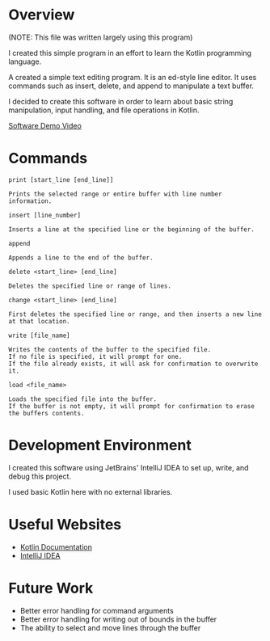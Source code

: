 # Overview

(NOTE: This file was written largely using this program)

I created this simple program in an effort to learn the Kotlin programming language.

A created a simple text editing program. It is an ed-style line editor. It uses commands such as insert, delete, and append to manipulate a text buffer.

I decided to create this software in order to learn about basic string manipulation, input handling, and file operations in Kotlin.

[Software Demo Video](https://youtu.be/yNft1I6cQR8)

# Commands
`print [start_line [end_line]]`

	Prints the selected range or entire buffer with line number information.

`insert [line_number]`

	Inserts a line at the specified line or the beginning of the buffer.

`append`

	Appends a line to the end of the buffer.

`delete <start_line> [end_line]`

	Deletes the specified line or range of lines.

`change <start_line> [end_line]`

	First deletes the specified line or range, and then inserts a new line at that location.

`write [file_name]`

	Writes the contents of the buffer to the specified file.
	If no file is specified, it will prompt for one.
	If the file already exists, it will ask for confirmation to overwrite it.

`load <file_name>`

	Loads the specified file into the buffer.
	If the buffer is not empty, it will prompt for confirmation to erase the buffers contents.
	
# Development Environment

I created this software using JetBrains' IntelliJ IDEA to set up, write, and debug this project.

I used basic Kotlin here with no external libraries.

# Useful Websites

- [Kotlin Documentation](https://kotlinlang.org/docs/home.html)
- [IntelliJ IDEA](https://www.jetbrains.com/idea/download/)

# Future Work

- Better error handling for command arguments
- Better error handling for writing out of bounds in the buffer
- The ability to select and move lines through the buffer
